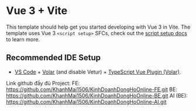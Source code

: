 # Vue 3 + Vite

This template should help get you started developing with Vue 3 in Vite. The template uses Vue 3 `<script setup>` SFCs, check out the [script setup docs](https://v3.vuejs.org/api/sfc-script-setup.html#sfc-script-setup) to learn more.

## Recommended IDE Setup

- [VS Code](https://code.visualstudio.com/) + [Volar](https://marketplace.visualstudio.com/items?itemName=Vue.volar) (and disable Vetur) + [TypeScript Vue Plugin (Volar)](https://marketplace.visualstudio.com/items?itemName=Vue.vscode-typescript-vue-plugin).

Link github đầy đủ Project:
FE: https://github.com/KhanhMai1506/KinhDoanhDongHoOnline-FE.git
BE: https://github.com/KhanhMai1506/KinhDoanhDongHoOnline-BE.git
AI (BE): https://github.com/KhanhMai1506/KinhDoanhDongHoOnline-AI.git 